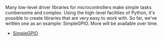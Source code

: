 Many low-level driver libraries for microcontrollers make simple tasks cumbersome and complex. Using the high-level facilities of Python, it's possible to create libraries that are very easy to work with. So far, we've written one as an example: SimpleGPIO. More will be available over time.

-   [SimpleGPIO](SimpleGPIO "wikilink")
